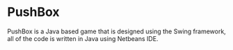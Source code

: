 # PushBox
PushBox is a Java based game that is 
designed using the Swing framework, 
all of the code is written in Java using Netbeans IDE.
